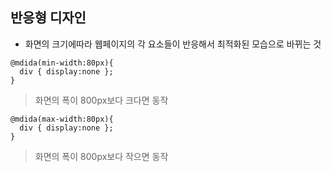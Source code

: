 ## 반응형 디자인
- 화면의 크기에따라 웹페이지의 각 요소들이 반응해서 최적화된 모습으로 바뀌는 것
```
@mdida(min-width:80px){
  div { display:none };
}
```
> 화면의 폭이 800px보다 크다면 동작
```
@mdida(max-width:80px){
  div { display:none };
}
```
> 화면의 폭이 800px보다 작으면 동작
